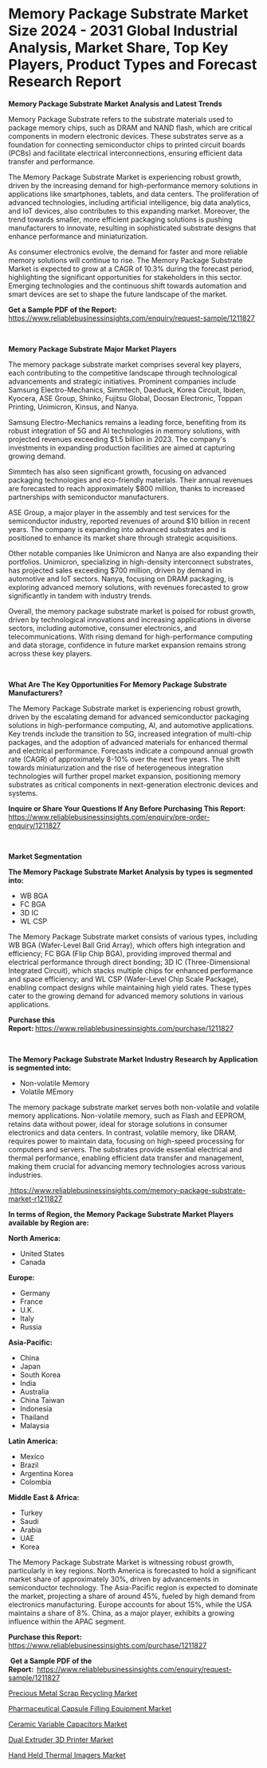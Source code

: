 <p><h1>Memory Package Substrate Market Size 2024 - 2031 Global Industrial Analysis, Market Share, Top Key Players, Product Types and Forecast Research Report</h1></p><p><strong>Memory Package Substrate Market Analysis and Latest Trends</strong></p>
<p><p>Memory Package Substrate refers to the substrate materials used to package memory chips, such as DRAM and NAND flash, which are critical components in modern electronic devices. These substrates serve as a foundation for connecting semiconductor chips to printed circuit boards (PCBs) and facilitate electrical interconnections, ensuring efficient data transfer and performance.</p><p>The Memory Package Substrate Market is experiencing robust growth, driven by the increasing demand for high-performance memory solutions in applications like smartphones, tablets, and data centers. The proliferation of advanced technologies, including artificial intelligence, big data analytics, and IoT devices, also contributes to this expanding market. Moreover, the trend towards smaller, more efficient packaging solutions is pushing manufacturers to innovate, resulting in sophisticated substrate designs that enhance performance and miniaturization.</p><p>As consumer electronics evolve, the demand for faster and more reliable memory solutions will continue to rise. The Memory Package Substrate Market is expected to grow at a CAGR of 10.3% during the forecast period, highlighting the significant opportunities for stakeholders in this sector. Emerging technologies and the continuous shift towards automation and smart devices are set to shape the future landscape of the market.</p></p>
<p><strong>Get a Sample PDF of the Report:&nbsp;</strong> <a href="https://www.reliablebusinessinsights.com/enquiry/request-sample/1211827?utm_campaign=96&utm_medium=2&utm_source=Github&utm_content=ia&utm_term=05102024&utm_id=memory-package-substrate">https://www.reliablebusinessinsights.com/enquiry/request-sample/1211827</a></p>
<p>&nbsp;</p>
<p><strong>Memory Package Substrate Major Market Players</strong></p>
<p><p>The memory package substrate market comprises several key players, each contributing to the competitive landscape through technological advancements and strategic initiatives. Prominent companies include Samsung Electro-Mechanics, Simmtech, Daeduck, Korea Circuit, Ibiden, Kyocera, ASE Group, Shinko, Fujitsu Global, Doosan Electronic, Toppan Printing, Unimicron, Kinsus, and Nanya.</p><p>Samsung Electro-Mechanics remains a leading force, benefiting from its robust integration of 5G and AI technologies in memory solutions, with projected revenues exceeding $1.5 billion in 2023. The company's investments in expanding production facilities are aimed at capturing growing demand.</p><p>Simmtech has also seen significant growth, focusing on advanced packaging technologies and eco-friendly materials. Their annual revenues are forecasted to reach approximately $800 million, thanks to increased partnerships with semiconductor manufacturers.</p><p>ASE Group, a major player in the assembly and test services for the semiconductor industry, reported revenues of around $10 billion in recent years. The company is expanding into advanced substrates and is positioned to enhance its market share through strategic acquisitions.</p><p>Other notable companies like Unimicron and Nanya are also expanding their portfolios. Unimicron, specializing in high-density interconnect substrates, has projected sales exceeding $700 million, driven by demand in automotive and IoT sectors. Nanya, focusing on DRAM packaging, is exploring advanced memory solutions, with revenues forecasted to grow significantly in tandem with industry trends.</p><p>Overall, the memory package substrate market is poised for robust growth, driven by technological innovations and increasing applications in diverse sectors, including automotive, consumer electronics, and telecommunications. With rising demand for high-performance computing and data storage, confidence in future market expansion remains strong across these key players.</p></p>
<p>&nbsp;</p>
<p><strong>What Are The Key Opportunities For Memory Package Substrate Manufacturers?</strong></p>
<p><p>The Memory Package Substrate market is experiencing robust growth, driven by the escalating demand for advanced semiconductor packaging solutions in high-performance computing, AI, and automotive applications. Key trends include the transition to 5G, increased integration of multi-chip packages, and the adoption of advanced materials for enhanced thermal and electrical performance. Forecasts indicate a compound annual growth rate (CAGR) of approximately 8-10% over the next five years. The shift towards miniaturization and the rise of heterogeneous integration technologies will further propel market expansion, positioning memory substrates as critical components in next-generation electronic devices and systems.</p></p>
<p><strong>Inquire or Share Your Questions If Any Before Purchasing This Report:</strong> <a href="https://www.reliablebusinessinsights.com/enquiry/pre-order-enquiry/1211827?utm_campaign=96&utm_medium=2&utm_source=Github&utm_content=ia&utm_term=05102024&utm_id=memory-package-substrate">https://www.reliablebusinessinsights.com/enquiry/pre-order-enquiry/1211827</a></p>
<p>&nbsp;</p>
<p><strong>Market Segmentation</strong></p>
<p><strong>The Memory Package Substrate Market Analysis by types is segmented into:</strong></p>
<p><ul><li>WB BGA</li><li>FC BGA</li><li>3D IC</li><li>WL CSP</li></ul></p>
<p><p>The Memory Package Substrate market consists of various types, including WB BGA (Wafer-Level Ball Grid Array), which offers high integration and efficiency; FC BGA (Flip Chip BGA), providing improved thermal and electrical performance through direct bonding; 3D IC (Three-Dimensional Integrated Circuit), which stacks multiple chips for enhanced performance and space efficiency; and WL CSP (Wafer-Level Chip Scale Package), enabling compact designs while maintaining high yield rates. These types cater to the growing demand for advanced memory solutions in various applications.</p></p>
<p><strong>Purchase this Report:&nbsp;</strong><a href="https://www.reliablebusinessinsights.com/purchase/1211827?utm_campaign=96&utm_medium=2&utm_source=Github&utm_content=ia&utm_term=05102024&utm_id=memory-package-substrate">https://www.reliablebusinessinsights.com/purchase/1211827</a></p>
<p>&nbsp;</p>
<p><strong>The Memory Package Substrate Market Industry Research by Application is segmented into:</strong></p>
<p><ul><li>Non-volatile Memory</li><li>Volatile MEmory</li></ul></p>
<p><p>The memory package substrate market serves both non-volatile and volatile memory applications. Non-volatile memory, such as Flash and EEPROM, retains data without power, ideal for storage solutions in consumer electronics and data centers. In contrast, volatile memory, like DRAM, requires power to maintain data, focusing on high-speed processing for computers and servers. The substrates provide essential electrical and thermal performance, enabling efficient data transfer and management, making them crucial for advancing memory technologies across various industries.</p></p>
<p><a href="https://www.reliablebusinessinsights.com/memory-package-substrate-market-r1211827?utm_campaign=96&utm_medium=2&utm_source=Github&utm_content=ia&utm_term=05102024&utm_id=memory-package-substrate">&nbsp;https://www.reliablebusinessinsights.com/memory-package-substrate-market-r1211827</a></p>
<p><strong>In terms of Region, the Memory Package Substrate Market Players available by Region are:</strong></p>
<p>
    <p> <strong> North America: </strong>
        <ul>
            <li>United States</li>
            <li>Canada</li>
        </ul>
        </p> 
    <p> <strong> Europe: </strong>
        <ul>
            <li>Germany</li>
            <li>France</li>
            <li>U.K.</li>
            <li>Italy</li>
            <li>Russia</li>
        </ul>
        </p> 
    <p> <strong> Asia-Pacific: </strong>
        <ul>
            <li>China</li>
            <li>Japan</li>
            <li>South Korea</li>
            <li>India</li>
            <li>Australia</li>
            <li>China Taiwan</li>
            <li>Indonesia</li>
            <li>Thailand</li>
            <li>Malaysia</li>
        </ul>
        </p> 
    <p> <strong> Latin America: </strong>
        <ul>
            <li>Mexico</li>
            <li>Brazil</li>
            <li>Argentina Korea</li>
            <li>Colombia</li>
        </ul>
        </p> 
    <p> <strong> Middle East & Africa: </strong>
        <ul>
            <li>Turkey</li>
            <li>Saudi</li>
            <li>Arabia</li>
            <li>UAE</li>
            <li>Korea</li>
        </ul>
    </p>
    </p>
<p><p>The Memory Package Substrate Market is witnessing robust growth, particularly in key regions. North America is forecasted to hold a significant market share of approximately 30%, driven by advancements in semiconductor technology. The Asia-Pacific region is expected to dominate the market, projecting a share of around 45%, fueled by high demand from electronics manufacturing. Europe accounts for about 15%, while the USA maintains a share of 8%. China, as a major player, exhibits a growing influence within the APAC segment.</p></p>
<p><strong>Purchase this Report: </strong><a href="https://www.reliablebusinessinsights.com/purchase/1211827?utm_campaign=96&utm_medium=2&utm_source=Github&utm_content=ia&utm_term=05102024&utm_id=memory-package-substrate">https://www.reliablebusinessinsights.com/purchase/1211827</a></p>
<p>&nbsp;<strong>Get a Sample PDF of the Report:&nbsp;&nbsp;</strong><a href="https://www.reliablebusinessinsights.com/enquiry/request-sample/1211827?utm_campaign=96&utm_medium=2&utm_source=Github&utm_content=ia&utm_term=05102024&utm_id=memory-package-substrate">https://www.reliablebusinessinsights.com/enquiry/request-sample/1211827</a></p>
<p><strong></strong></p>
<p><p><a href="https://github.com/DenisePatterson586/Market-Research-Report-List-1/blob/main/precious-metal-scrap-recycling-market.md?utm_campaign=96&utm_medium=2&utm_source=Github&utm_content=ia&utm_term=05102024&utm_id=memory-package-substrate">Precious Metal Scrap Recycling Market</a></p><p><a href="https://github.com/MegiMusaj575/Market-Research-Report-List-1/blob/main/pharmaceutical-capsule-filling-equipment-market.md?utm_campaign=96&utm_medium=2&utm_source=Github&utm_content=ia&utm_term=05102024&utm_id=memory-package-substrate">Pharmaceutical Capsule Filling Equipment Market</a></p><p><a href="https://issuu.com/reportprime-2/docs/ceramic-variable-capacitors-market-_1a9ec70df432cd?utm_campaign=96&utm_medium=2&utm_source=Github&utm_content=ia&utm_term=05102024&utm_id=memory-package-substrate">Ceramic Variable Capacitors Market</a></p><p><a href="https://www.linkedin.com/pulse/global-dual-extruder-3d-printer-market-focus-application-hwnne?utm_campaign=96&utm_medium=2&utm_source=Github&utm_content=ia&utm_term=05102024&utm_id=memory-package-substrate">Dual Extruder 3D Printer Market</a></p><p><a href="https://www.linkedin.com/pulse/insights-hand-held-thermal-imagers-market-players-size-atbte?utm_campaign=96&utm_medium=2&utm_source=Github&utm_content=ia&utm_term=05102024&utm_id=memory-package-substrate">Hand Held Thermal Imagers Market</a></p></p>